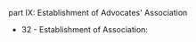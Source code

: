 part IX: Establishment of Advocates&#39; Association

<ul>
			<li>32 - Establishment of Association: <ul>
			</ul></li></ul>